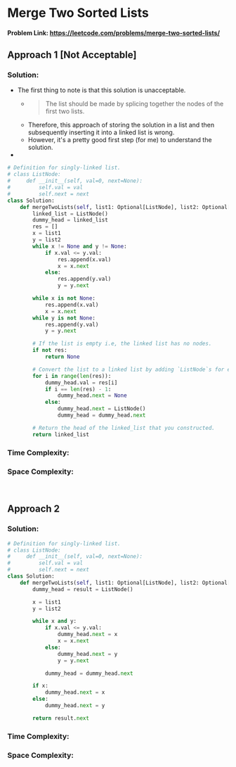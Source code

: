 # Merge Two Sorted Lists

#### Problem Link: https://leetcode.com/problems/merge-two-sorted-lists/

## Approach 1 [Not Acceptable]

### Solution:

- The first thing to note is that this solution is unacceptable.
  - > The list should be made by splicing together the nodes of the first two lists.
  - Therefore, this approach of storing the solution in a list and then subsequently inserting it into a linked list is wrong.
  - However, it's a pretty good first step (for me) to understand the solution.
-

```py
# Definition for singly-linked list.
# class ListNode:
#     def __init__(self, val=0, next=None):
#         self.val = val
#         self.next = next
class Solution:
    def mergeTwoLists(self, list1: Optional[ListNode], list2: Optional[ListNode]) -> Optional[ListNode]:
        linked_list = ListNode()
        dummy_head = linked_list
        res = []
        x = list1
        y = list2
        while x != None and y != None:
            if x.val <= y.val:
                res.append(x.val)
                x = x.next
            else:
                res.append(y.val)
                y = y.next

        while x is not None:
            res.append(x.val)
            x = x.next
        while y is not None:
            res.append(y.val)
            y = y.next

        # If the list is empty i.e, the linked list has no nodes.
        if not res:
            return None

        # Convert the list to a linked list by adding `ListNode`s for each element in the list.
        for i in range(len(res)):
            dummy_head.val = res[i]
            if i == len(res) - 1:
                dummy_head.next = None
            else:
                dummy_head.next = ListNode()
                dummy_head = dummy_head.next

        # Return the head of the linked_list that you constructed.
        return linked_list
```

### Time Complexity:

### Space Complexity:

<br>

## Approach 2

### Solution:

```py
# Definition for singly-linked list.
# class ListNode:
#     def __init__(self, val=0, next=None):
#         self.val = val
#         self.next = next
class Solution:
    def mergeTwoLists(self, list1: Optional[ListNode], list2: Optional[ListNode]) -> Optional[ListNode]:
        dummy_head = result = ListNode()

        x = list1
        y = list2

        while x and y:
            if x.val <= y.val:
                dummy_head.next = x
                x = x.next
            else:
                dummy_head.next = y
                y = y.next

            dummy_head = dummy_head.next

        if x:
            dummy_head.next = x
        else:
            dummy_head.next = y

        return result.next
```

### Time Complexity:

### Space Complexity:
